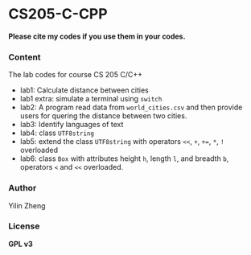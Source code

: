 # CS205-C-CPP

**Please cite my codes if you use them in your codes.**

### Content

The lab codes for course CS 205 C/C++

- lab1: Calculate distance between cities
- lab1 extra: simulate a terminal using `switch`
- lab2: A program read data from `world_cities.csv` and then provide users for quering the distance between two cities.
- lab3: Identify languages of text
- lab4: class `UTF8string`
- lab5: extend the class `UTF8string` with operators `<<`,  `+`,  `+=`,  `*`, `!` overloaded
- lab6: class `Box` with attributes height `h`, length `l`, and breadth `b`, operators  `<` and `<<`   overloaded.

### Author

Yilin Zheng

### License

**GPL v3**